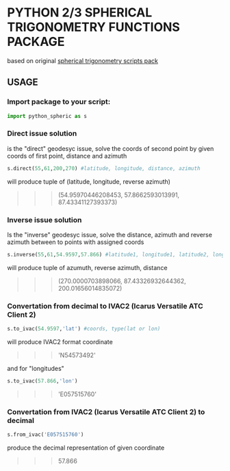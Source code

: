 # PYTHON 2/3 SPHERICAL TRIGONOMETRY FUNCTIONS PACKAGE
based on original [spherical trigonometry scripts pack](http://gis-lab.info/qa/sphere-geodesic-direct-problem.html)

## USAGE
### Import package to your script:
```python
import python_spheric as s
```
### Direct issue solution
is the "direct" geodesyc issue, solve the coords of second point by given coords of first point, distance and azimuth
```python
s.direct(55,61,200,270) #latitude, longitude, distance, azimuth 
```
will produce tuple of (latitude, longitude, reverse azimuth)
>>> (54.95970446208453, 57.8662593013991, 87.43341127393373) 

### Inverse issue solution
Is the "inverse" geodesyc issue, solve the distance, azimuth and reverse azimuth between to points with assigned coords
```python
s.inverse(55,61,54.9597,57.866) #latitude1, longitude1, latitude2, longitude2
```
will produce tuple of azumuth, reverse azimuth, distance
>>> (270.0000703898066, 87.43326932644362, 200.01656014835072)

### Convertation from decimal to IVAC2 (Icarus Versatile ATC Client 2)
```python
s.to_ivac(54.9597,'lat') #coords, type(lat or lon)
```
will produce IVAC2 format coordinate
>>> 'N54573492'

and for "longitudes"
```python
s.to_ivac(57.866,'lon')
```
>>> 'E057515760'

### Convertation from IVAC2 (Icarus Versatile ATC Client 2) to decimal

```python
s.from_ivac('E057515760')
```
produce the decimal representation of given coordinate
>>> 57.866
